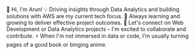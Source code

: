 👋 Hi, I'm Arun!
💡 Driving insights through Data Analytics and building solutions with AWS are my current tech focus.
🌱 Always learning and growing to deliver effective project outcomes.
🤝 Let's connect on Web Development or Data Analytics projects – I'm excited to collaborate and contribute.
⚡ When I'm not immersed in data or code, I'm usually turning pages of a good book or binging anime.
